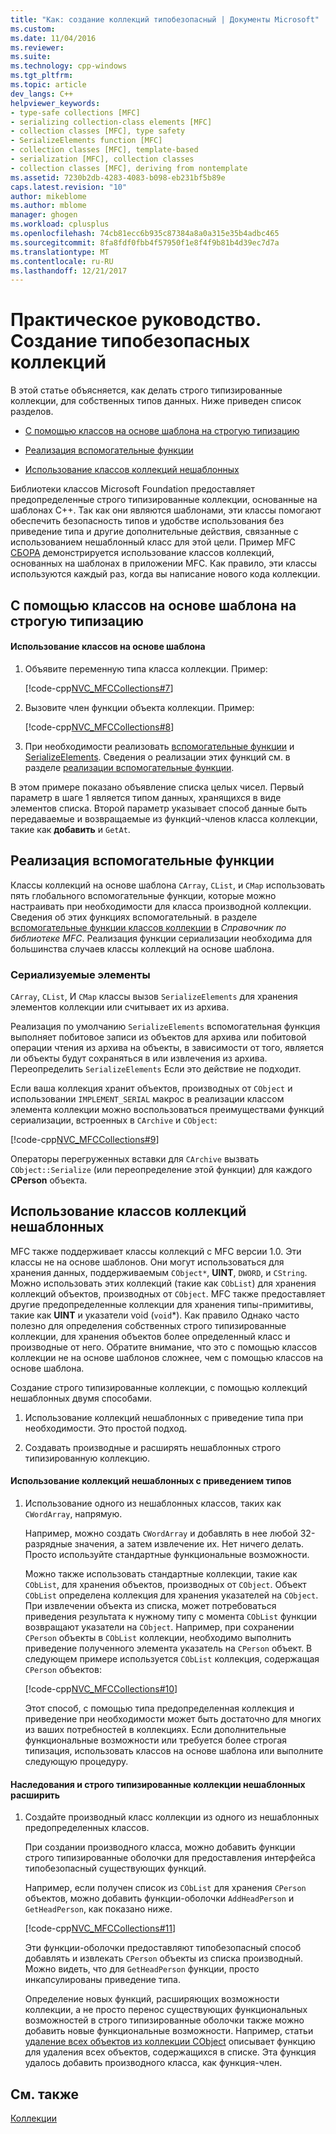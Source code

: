 ```yaml
---
title: "Как: создание коллекций типобезопасный | Документы Microsoft"
ms.custom: 
ms.date: 11/04/2016
ms.reviewer: 
ms.suite: 
ms.technology: cpp-windows
ms.tgt_pltfrm: 
ms.topic: article
dev_langs: C++
helpviewer_keywords:
- type-safe collections [MFC]
- serializing collection-class elements [MFC]
- collection classes [MFC], type safety
- SerializeElements function [MFC]
- collection classes [MFC], template-based
- serialization [MFC], collection classes
- collection classes [MFC], deriving from nontemplate
ms.assetid: 7230b2db-4283-4083-b098-eb231bf5b89e
caps.latest.revision: "10"
author: mikeblome
ms.author: mblome
manager: ghogen
ms.workload: cplusplus
ms.openlocfilehash: 74cb81ecc6b935c87384a8a0a315e35b4adbc465
ms.sourcegitcommit: 8fa8fdf0fbb4f57950f1e8f4f9b81b4d39ec7d7a
ms.translationtype: MT
ms.contentlocale: ru-RU
ms.lasthandoff: 12/21/2017
---
```

# <a name="how-to-make-a-type-safe-collection"></a>Практическое руководство. Создание типобезопасных коллекций
В этой статье объясняется, как делать строго типизированные коллекции, для собственных типов данных. Ниже приведен список разделов.  
  
-   [С помощью классов на основе шаблона на строгую типизацию](#_core_using_template.2d.based_classes_for_type_safety)  
  
-   [Реализация вспомогательные функции](#_core_implementing_helper_functions)  
  
-   [Использование классов коллекций нешаблонных](#_core_using_nontemplate_collection_classes)  
  
 Библиотеки классов Microsoft Foundation предоставляет предопределенные строго типизированные коллекции, основанные на шаблонах C++. Так как они являются шаблонами, эти классы помогают обеспечить безопасность типов и удобстве использования без приведение типа и другие дополнительные действия, связанные с использованием нешаблонный класс для этой цели. Пример MFC [СБОРА](../visual-cpp-samples.md) демонстрируется использование классов коллекций, основанных на шаблонах в приложении MFC. Как правило, эти классы используются каждый раз, когда вы написание нового кода коллекции.  
  
##  <a name="_core_using_template.2d.based_classes_for_type_safety"></a>С помощью классов на основе шаблона на строгую типизацию  
  
#### <a name="to-use-template-based-classes"></a>Использование классов на основе шаблона  
  
1.  Объявите переменную типа класса коллекции. Пример:  
  
     [!code-cpp[NVC_MFCCollections#7](../mfc/codesnippet/cpp/how-to-make-a-type-safe-collection_1.cpp)]  
  
2.  Вызовите член функции объекта коллекции. Пример:  
  
     [!code-cpp[NVC_MFCCollections#8](../mfc/codesnippet/cpp/how-to-make-a-type-safe-collection_2.cpp)]  
  
3.  При необходимости реализовать [вспомогательные функции](../mfc/reference/collection-class-helpers.md) и [SerializeElements](../mfc/reference/collection-class-helpers.md#serializeelements). Сведения о реализации этих функций см. в разделе [реализации вспомогательные функции](#_core_implementing_helper_functions).  
  
 В этом примере показано объявление списка целых чисел. Первый параметр в шаге 1 является типом данных, хранящихся в виде элементов списка. Второй параметр указывает способ данные быть передаваемые и возвращаемые из функций-членов класса коллекции, такие как **добавить** и `GetAt`.  
  
##  <a name="_core_implementing_helper_functions"></a>Реализация вспомогательные функции  
 Классы коллекций на основе шаблона `CArray`, `CList`, и `CMap` использовать пять глобального вспомогательные функции, которые можно настраивать при необходимости для класса производной коллекции. Сведения об этих функциях вспомогательный. в разделе [вспомогательные функции классов коллекции](../mfc/reference/collection-class-helpers.md) в *Справочник по библиотеке MFC*. Реализация функции сериализации необходима для большинства случаев классы коллекций на основе шаблона.  
  
###  <a name="_core_serializing_elements"></a>Сериализуемые элементы  
 `CArray`, `CList`, И `CMap` классы вызов `SerializeElements` для хранения элементов коллекции или считывает их из архива.  
  
 Реализация по умолчанию `SerializeElements` вспомогательная функция выполняет побитовое записи из объектов для архива или побитовой операции чтения из архива на объекты, в зависимости от того, является ли объекты будут сохраняться в или извлечения из архива. Переопределить `SerializeElements` Если это действие не подходит.  
  
 Если ваша коллекция хранит объектов, производных от `CObject` и использовании `IMPLEMENT_SERIAL` макрос в реализации классом элемента коллекции можно воспользоваться преимуществами функций сериализации, встроенных в `CArchive` и `CObject`:  
  
 [!code-cpp[NVC_MFCCollections#9](../mfc/codesnippet/cpp/how-to-make-a-type-safe-collection_3.cpp)]  
  
 Операторы перегруженных вставки для `CArchive` вызвать `CObject::Serialize` (или переопределение этой функции) для каждого **CPerson** объекта.  
  
##  <a name="_core_using_nontemplate_collection_classes"></a>Использование классов коллекций нешаблонных  
 MFC также поддерживает классы коллекций с MFC версии 1.0. Эти классы не на основе шаблонов. Они могут использоваться для хранения данных, поддерживаемым `CObject*`, **UINT**, `DWORD`, и `CString`. Можно использовать этих коллекций (такие как `CObList`) для хранения коллекций объектов, производных от `CObject`. MFC также предоставляет другие предопределенные коллекции для хранения типы-примитивы, такие как **UINT** и указатели void (`void`*). Как правило Однако часто полезно для определения собственных строго типизированные коллекции, для хранения объектов более определенный класс и производные от него. Обратите внимание, что это с помощью классов коллекции не на основе шаблонов сложнее, чем с помощью классов на основе шаблона.  
  
 Создание строго типизированные коллекции, с помощью коллекций нешаблонных двумя способами.  
  
1.  Использование коллекций нешаблонных с приведение типа при необходимости. Это простой подход.  
  
2.  Создавать производные и расширять нешаблонных строго типизированную коллекцию.  
  
#### <a name="to-use-the-nontemplate-collections-with-type-casting"></a>Использование коллекций нешаблонных с приведением типов  
  
1.  Использование одного из нешаблонных классов, таких как `CWordArray`, напрямую.  
  
     Например, можно создать `CWordArray` и добавлять в нее любой 32-разрядные значения, а затем извлечение их. Нет ничего делать. Просто используйте стандартные функциональные возможности.  
  
     Можно также использовать стандартные коллекции, такие как `CObList`, для хранения объектов, производных от `CObject`. Объект `CObList` определена коллекция для хранения указателей на `CObject`. При извлечении объекта из списка, может потребоваться приведения результата к нужному типу с момента `CObList` функции возвращают указатели на `CObject`. Например, при сохранении `CPerson` объекты в `CObList` коллекции, необходимо выполнить приведение полученного элемента указатель на `CPerson` объект. В следующем примере используется `CObList` коллекция, содержащая `CPerson` объектов:  
  
     [!code-cpp[NVC_MFCCollections#10](../mfc/codesnippet/cpp/how-to-make-a-type-safe-collection_4.cpp)]  
  
     Этот способ, с помощью типа предопределенная коллекция и приведение при необходимости может быть достаточно для многих из ваших потребностей в коллекциях. Если дополнительные функциональные возможности или требуется более строгая типизация, использовать классов на основе шаблона или выполните следующую процедуру.  
  
#### <a name="to-derive-and-extend-a-nontemplate-type-safe-collection"></a>Наследования и строго типизированные коллекции нешаблонных расширить  
  
1.  Создайте производный класс коллекции из одного из нешаблонных предопределенных классов.  
  
     При создании производного класса, можно добавить функции строго типизированные оболочки для предоставления интерфейса типобезопасный существующих функций.  
  
     Например, если получен список из `CObList` для хранения `CPerson` объектов, можно добавить функции-оболочки `AddHeadPerson` и `GetHeadPerson`, как показано ниже.  
  
     [!code-cpp[NVC_MFCCollections#11](../mfc/codesnippet/cpp/how-to-make-a-type-safe-collection_5.h)]  
  
     Эти функции-оболочки предоставляют типобезопасный способ добавлять и извлекать `CPerson` объекты из списка производный. Можно видеть, что для `GetHeadPerson` функции, просто инкапсулированы приведение типа.  
  
     Определение новых функций, расширяющих возможности коллекции, а не просто перенос существующих функциональных возможностей в строго типизированные оболочки также можно добавить новые функциональные возможности. Например, статьи [удаление всех объектов из коллекции CObject](../mfc/deleting-all-objects-in-a-cobject-collection.md) описывает функцию для удаления всех объектов, содержащихся в списке. Эта функция удалось добавить производного класса, как функция-член.  
  
## <a name="see-also"></a>См. также  
 [Коллекции](../mfc/collections.md)

